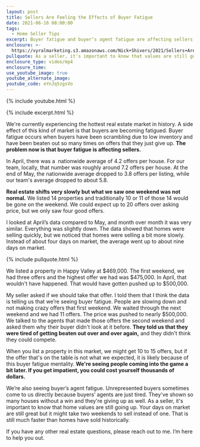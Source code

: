 ```yaml
---
layout: post
title: Sellers Are Feeling the Effects of Buyer Fatigue
date: 2021-06-16 08:00:00
tags:
  - Home Seller Tips
excerpt: Buyer fatigue and buyer’s agent fatigue are affecting sellers.
enclosure: >-
  https://vyralmarketing.s3.amazonaws.com/Nick+Shivers/2021/Sellers+Are+Feeling+the+Effects+of+Buyer+Fatigue+(1).mp4
pullquote: As a seller, it's important to know that values are still going up.
enclosure_type: video/mp4
enclosure_time:
use_youtube_image: true
youtube_alternate_image:
youtube_code: eYnJq5zgsVo
---
```

{% include youtube.html %}

{% include excerpt.html %}

We're currently experiencing the hottest real estate market in history. A side effect of this kind of market is that buyers are becoming fatigued. Buyer fatigue occurs when buyers have been scrambling due to low inventory and have been beaten out so many times on offers that they just give up. **The problem now is that buyer fatigue is affecting sellers.**

In April, there was a&nbsp; nationwide average of 4.2 offers per house. For our team, locally, that number was roughly around 7.2 offers per house. At the end of May, the nationwide average dropped to 3.8 offers per listing, while our team's average dropped to about 5.8.

**Real estate shifts very slowly but what we saw one weekend was not normal.** We listed 14 properties and traditionally 10 or 11 of those 14 would be gone on the weekend. We could expect up to 20 offers over asking price, but we only saw four good offers.

I looked at April’s data compared to May, and month over month it was very similar. Everything was slightly down. The data showed that homes were selling quickly, but we noticed that homes were selling a bit more slowly. Instead of about four days on market, the average went up to about nine days on market.

{% include pullquote.html %}

We listed a property in Happy Valley at $469,000. The first weekend, we had three offers and the highest offer we had was $475,000. In April, that wouldn't have happened. That would have gotten pushed up to $500,000.&nbsp;

My seller asked if we should take that offer. I told them that I think the data is telling us that we’re seeing buyer fatigue. People are slowing down and not making crazy offers that first weekend. We waited through the next weekend and we had 11 offers. The price was pushed to nearly $500,000. We talked to the agents that made those offers the second weekend and asked them why their buyer didn't look at it before. **They told us that they were tired of getting beaten out over and over again,** and they didn't think they could compete.

When you list a property in this market, we might get 10 to 15 offers, but if the offer that's on the table is not what we expected, it is likely because of this buyer fatigue mentality. **We're seeing people coming into the game a bit later. If you get impatient, you could cost yourself thousands of dollars.**

We’re also seeing buyer’s agent fatigue. Unrepresented buyers sometimes come to us directly because buyers’ agents are just tired. They've shown so many houses without a win and they're giving up as well. As a seller, it's important to know that home values are still going up. Your days on market are still great but it might take two weekends to sell instead of one. That is still much faster than homes have sold historically.

If you have any other real estate questions, please reach out to me. I’m here to help you out.
